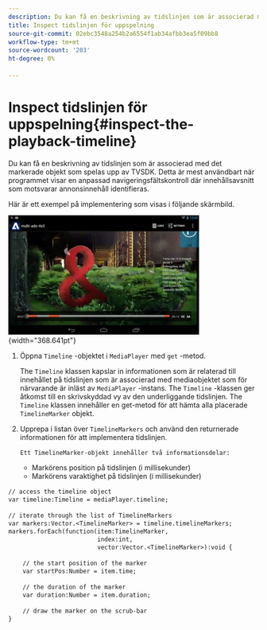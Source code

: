 ```yaml
---
description: Du kan få en beskrivning av tidslinjen som är associerad med det markerade objekt som spelas upp av TVSDK. Detta är mest användbart när programmet visar en anpassad navigeringsfältskontroll där innehållsavsnitt som motsvarar annonsinnehåll identifieras.
title: Inspect tidslinjen för uppspelning
source-git-commit: 02ebc3548a254b2a6554f1ab34afbb3ea5f09bb8
workflow-type: tm+mt
source-wordcount: '203'
ht-degree: 0%

---
```


# Inspect tidslinjen för uppspelning{#inspect-the-playback-timeline}

Du kan få en beskrivning av tidslinjen som är associerad med det markerade objekt som spelas upp av TVSDK. Detta är mest användbart när programmet visar en anpassad navigeringsfältskontroll där innehållsavsnitt som motsvarar annonsinnehåll identifieras.

Här är ett exempel på implementering som visas i följande skärmbild.
<!--<a id="fig_6D9FB3764F3947A38B8E7726187BD461"></a>-->

![](assets/inspect-playback.jpg){width="368.641pt"}

1. Öppna `Timeline` -objektet i `MediaPlayer` med `get` -metod.

   The `Timeline` klassen kapslar in informationen som är relaterad till innehållet på tidslinjen som är associerad med mediaobjektet som för närvarande är inläst av `MediaPlayer` -instans. The `Timeline` -klassen ger åtkomst till en skrivskyddad vy av den underliggande tidslinjen. The `Timeline` klassen innehåller en get-metod för att hämta alla placerade `TimelineMarker` objekt.

1. Upprepa i listan över `TimelineMarkers` och använd den returnerade informationen för att implementera tidslinjen.

       Ett TimelineMarker-objekt innehåller två informationsdelar:
   
   * Markörens position på tidslinjen (i millisekunder)
   * Markörens varaktighet på tidslinjen (i millisekunder)

<!--<a id="example_BA936629E82B4082A2E2C548E3FC3357"></a>-->

```
// access the timeline object 
var timeline:Timeline = mediaPlayer.timeline; 
 
// iterate through the list of TimelineMarkers 
var markers:Vector.<TimelineMarker> = timeline.timelineMarkers; 
markers.forEach(function(item:TimelineMarker,  
                         index:int,  
                         vector:Vector.<TimelineMarker>):void { 
    
    // the start position of the marker 
    var startPos:Number = item.time; 
 
    // the duration of the marker 
    var duration:Number = item.duration; 
 
    // draw the marker on the scrub-bar 
}
```
